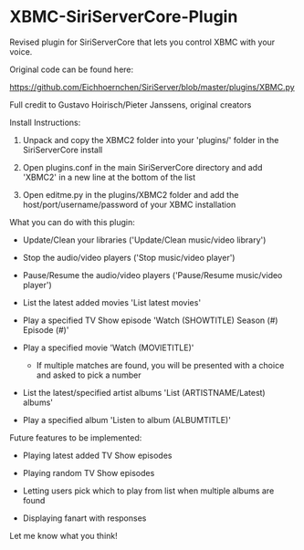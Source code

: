 XBMC-SiriServerCore-Plugin
==========================

Revised plugin for SiriServerCore that lets you control XBMC with your voice. 

Original code can be found here: 

https://github.com/Eichhoernchen/SiriServer/blob/master/plugins/XBMC.py

Full credit to Gustavo Hoirisch/Pieter Janssens, original creators



Install Instructions:

1. Unpack and copy the XBMC2 folder into your 'plugins/' folder in the SiriServerCore install

2. Open plugins.conf in the main SiriServerCore directory and add 'XBMC2' in a new line at the bottom of the list

3. Open editme.py in the plugins/XBMC2 folder and add the host/port/username/password of your XBMC installation



What you can do with this plugin:

- Update/Clean your libraries ('Update/Clean music/video library') 

- Stop the audio/video players ('Stop music/video player') 

- Pause/Resume the audio/video players ('Pause/Resume music/video player') 

- List the latest added movies 'List latest movies'

- Play a specified TV Show episode 'Watch (SHOWTITLE) Season (#) Episode (#)' 
 
- Play a specified movie 'Watch (MOVIETITLE)' 
  - If multiple matches are found, you will be presented with a choice and asked to pick a number

- List the latest/specified artist albums 'List (ARTISTNAME/Latest) albums'

- Play a specified album 'Listen to album (ALBUMTITLE)' 



Future features to be implemented: 

- Playing latest added TV Show episodes

- Playing random TV Show episodes

- Letting users pick which to play from list when multiple albums are found

- Displaying fanart with responses


Let me know what you think!
